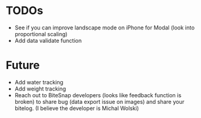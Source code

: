 # TODOs
* See if you can improve landscape mode on iPhone for Modal (look into proportional scaling)
* Add data validate function

# Future
* Add water tracking
* Add weight tracking
* Reach out to BiteSnap developers (looks like feedback function is broken) to share bug (data export issue on images) and share your bitelog. (I believe the developer is Michal Wolski)